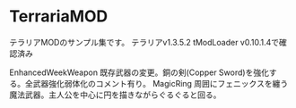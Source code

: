 # TerrariaMOD
テラリアMODのサンプル集です。
テラリアv1.3.5.2
tModLoader v0.10.1.4で確認済み

EnhancedWeekWeapon 既存武器の変更。銅の剣(Copper Sword)を強化する。全武器強化弱体化のコメント有り。
MagicRing 周囲にフェニックスを纏う魔法武器。主人公を中心に円を描きながらぐるぐると回る。
